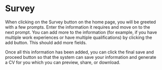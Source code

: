 # Survey

When clicking on the Survey button on the home page, you will be greeted with a few prompts. Enter the information it requires and move on to the next prompt. You can add more to the information (for example, if you have multiple work experiences or have multiple qualifications) by clicking the add button. This should add more fields.

Once all this information has been added, you can click the final save and proceed button so that the system can save your information and generate a CV for you which you can preview, share, or download.
